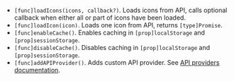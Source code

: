 - `[func]loadIcons(icons, callback?)`. Loads icons from API, calls optional callback when either all or part of icons have been loaded.
- `[func]loadIcon(icon)`. Loads one icon from API, returns `[type]Promise`.
- `[func]enableCache()`. Enables caching in `[prop]localStorage` and `[prop]sessionStorage`.
- `[func]disableCache()`. Disables caching in `[prop]localStorage` and `[prop]sessionStorage`.
- `[func]addAPIProvider()`. Adds custom API provider. See [API providers documentation](/api/providers.md).
